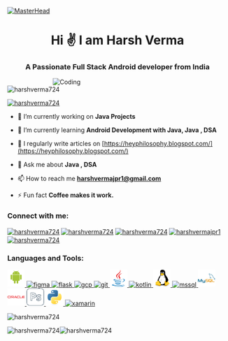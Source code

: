 [![MasterHead](https://external-content.duckduckgo.com/iu/?u=https%3A%2F%2F4.bp.blogspot.com%2F-6vGvy4vCcvE%2FXdcwnaf7XzI%2FAAAAAAAANZM%2FIo2mm8SXjmUVCo60byOn-XpLUpn54nizACLcBGAsYHQ%2Fs1600%2Fimage1.gif&f=1&nofb=1&ipt=c003006ff12e91502ff4aea3d2b104264de74a1a2b90a503d02e882d2883d07b&ipo=images)](https://rishavchanda.io)

<h1 align="center">Hi ✌️ I am Harsh Verma</h1>
<h3 align="center">A Passionate Full Stack Android developer from India</h3>
<img align="right" alt="Coding" width="400" src="https://external-content.duckduckgo.com/iu/?u=https%3A%2F%2Fcdn.dribbble.com%2Fusers%2F1292677%2Fscreenshots%2F6139167%2Favento.gif&f=1&nofb=1&ipt=8bf2733826a2b12834d693998cebc799724639a1cb2b48d53f669d61dbe51bfe&ipo=images">


<p align="left"> <img src="https://komarev.com/ghpvc/?username=harshverma724&label=Profile%20views&color=0e75b6&style=flat" alt="harshverma724" /> </p>

<p align="left"> <a href="https://twitter.com/harshverma724" target="blank"><img src="https://img.shields.io/twitter/follow/harshverma724?logo=twitter&style=for-the-badge" alt="harshverma724" /></a> </p>

- 🔭 I’m currently working on **Java Projects**

- 🌱 I’m currently learning **Android Development with Java, Java , DSA**

- 📝 I regularly write articles on [https://heyphilosophy.blogspot.com/](https://heyphilosophy.blogspot.com/)

- 💬 Ask me about **Java , DSA**

- 📫 How to reach me **harshvermajpr1@gmail.com**

- ⚡ Fun fact **Coffee makes it work.**

<h3 align="left">Connect with me:</h3>
<p align="left">
<a href="https://twitter.com/harshverma724" target="blank"><img align="center" src="https://raw.githubusercontent.com/rahuldkjain/github-profile-readme-generator/master/src/images/icons/Social/twitter.svg" alt="harshverma724" height="30" width="40" /></a>
<a href="https://www.linkedin.com/in/harsh-verma-346495208" target="blank"><img align="center" src="https://raw.githubusercontent.com/rahuldkjain/github-profile-readme-generator/master/src/images/icons/Social/linked-in-alt.svg" alt="harshverma724" height="30" width="40" /></a>
<a href="https://instagram.com/harshverma724" target="blank"><img align="center" src="https://raw.githubusercontent.com/rahuldkjain/github-profile-readme-generator/master/src/images/icons/Social/instagram.svg" alt="harshverma724" height="30" width="40" /></a>
<a href="https://www.hackerrank.com/harshvermajpr1" target="blank"><img align="center" src="https://raw.githubusercontent.com/rahuldkjain/github-profile-readme-generator/master/src/images/icons/Social/hackerrank.svg" alt="harshvermajpr1" height="30" width="40" /></a>
<a href="https://discord.gg/harshverma724" target="blank"><img align="center" src="https://raw.githubusercontent.com/rahuldkjain/github-profile-readme-generator/master/src/images/icons/Social/discord.svg" alt="harshverma724" height="30" width="40" /></a>
</p>

<h3 align="left">Languages and Tools:</h3>
<p align="left"> <a href="https://developer.android.com" target="_blank" rel="noreferrer"> <img src="https://raw.githubusercontent.com/devicons/devicon/master/icons/android/android-original-wordmark.svg" alt="android" width="40" height="40"/> </a> <a href="https://www.figma.com/" target="_blank" rel="noreferrer"> <img src="https://www.vectorlogo.zone/logos/figma/figma-icon.svg" alt="figma" width="40" height="40"/> </a> <a href="https://flask.palletsprojects.com/" target="_blank" rel="noreferrer"> <img src="https://www.vectorlogo.zone/logos/pocoo_flask/pocoo_flask-icon.svg" alt="flask" width="40" height="40"/> </a> <a href="https://cloud.google.com" target="_blank" rel="noreferrer"> <img src="https://www.vectorlogo.zone/logos/google_cloud/google_cloud-icon.svg" alt="gcp" width="40" height="40"/> </a> <a href="https://git-scm.com/" target="_blank" rel="noreferrer"> <img src="https://www.vectorlogo.zone/logos/git-scm/git-scm-icon.svg" alt="git" width="40" height="40"/> </a> <a href="https://www.java.com" target="_blank" rel="noreferrer"> <img src="https://raw.githubusercontent.com/devicons/devicon/master/icons/java/java-original.svg" alt="java" width="40" height="40"/> </a> <a href="https://kotlinlang.org" target="_blank" rel="noreferrer"> <img src="https://www.vectorlogo.zone/logos/kotlinlang/kotlinlang-icon.svg" alt="kotlin" width="40" height="40"/> </a> <a href="https://www.linux.org/" target="_blank" rel="noreferrer"> <img src="https://raw.githubusercontent.com/devicons/devicon/master/icons/linux/linux-original.svg" alt="linux" width="40" height="40"/> </a> <a href="https://www.microsoft.com/en-us/sql-server" target="_blank" rel="noreferrer"> <img src="https://www.svgrepo.com/show/303229/microsoft-sql-server-logo.svg" alt="mssql" width="40" height="40"/> </a> <a href="https://www.mysql.com/" target="_blank" rel="noreferrer"> <img src="https://raw.githubusercontent.com/devicons/devicon/master/icons/mysql/mysql-original-wordmark.svg" alt="mysql" width="40" height="40"/> </a> <a href="https://www.oracle.com/" target="_blank" rel="noreferrer"> <img src="https://raw.githubusercontent.com/devicons/devicon/master/icons/oracle/oracle-original.svg" alt="oracle" width="40" height="40"/> </a> <a href="https://www.photoshop.com/en" target="_blank" rel="noreferrer"> <img src="https://raw.githubusercontent.com/devicons/devicon/master/icons/photoshop/photoshop-line.svg" alt="photoshop" width="40" height="40"/> </a> <a href="https://www.python.org" target="_blank" rel="noreferrer"> <img src="https://raw.githubusercontent.com/devicons/devicon/master/icons/python/python-original.svg" alt="python" width="40" height="40"/> </a> <a href="https://dotnet.microsoft.com/apps/xamarin" target="_blank" rel="noreferrer"> <img src="https://raw.githubusercontent.com/detain/svg-logos/780f25886640cef088af994181646db2f6b1a3f8/svg/xamarin.svg" alt="xamarin" width="40" height="40"/> </a> </p>



<p>&nbsp;<img align="left" src="https://github-readme-stats.vercel.app/api?username=harshverma724&show_icons=true&locale=en" alt="harshverma724" /></p>

<p><img align="left" src="https://github-readme-stats.vercel.app/api/top-langs?username=harshverma724&show_icons=true&locale=en&layout=compact" alt="harshverma724" /></p>

<p><img align="left" src="https://github-readme-streak-stats.herokuapp.com/?user=harshverma724&" alt="harshverma724" /></p>
